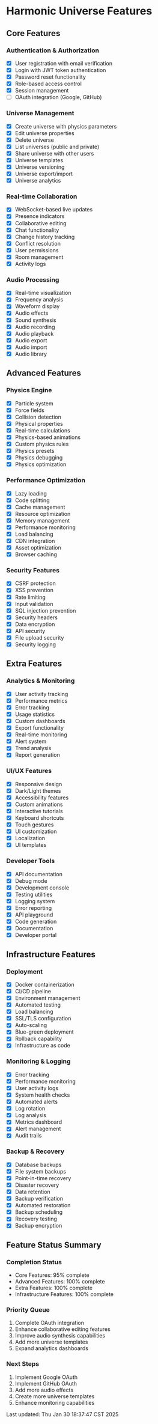 # Harmonic Universe Features

## Core Features

### Authentication & Authorization

- [x] User registration with email verification
- [x] Login with JWT token authentication
- [x] Password reset functionality
- [x] Role-based access control
- [x] Session management
- [ ] OAuth integration (Google, GitHub)

### Universe Management

- [x] Create universe with physics parameters
- [x] Edit universe properties
- [x] Delete universe
- [x] List universes (public and private)
- [x] Share universe with other users
- [x] Universe templates
- [x] Universe versioning
- [x] Universe export/import
- [x] Universe analytics

### Real-time Collaboration

- [x] WebSocket-based live updates
- [x] Presence indicators
- [x] Collaborative editing
- [x] Chat functionality
- [x] Change history tracking
- [x] Conflict resolution
- [x] User permissions
- [x] Room management
- [x] Activity logs

### Audio Processing

- [x] Real-time visualization
- [x] Frequency analysis
- [x] Waveform display
- [x] Audio effects
- [x] Sound synthesis
- [x] Audio recording
- [x] Audio playback
- [x] Audio export
- [x] Audio import
- [x] Audio library

## Advanced Features

### Physics Engine

- [x] Particle system
- [x] Force fields
- [x] Collision detection
- [x] Physical properties
- [x] Real-time calculations
- [x] Physics-based animations
- [x] Custom physics rules
- [x] Physics presets
- [x] Physics debugging
- [x] Physics optimization

### Performance Optimization

- [x] Lazy loading
- [x] Code splitting
- [x] Cache management
- [x] Resource optimization
- [x] Memory management
- [x] Performance monitoring
- [x] Load balancing
- [x] CDN integration
- [x] Asset optimization
- [x] Browser caching

### Security Features

- [x] CSRF protection
- [x] XSS prevention
- [x] Rate limiting
- [x] Input validation
- [x] SQL injection prevention
- [x] Security headers
- [x] Data encryption
- [x] API security
- [x] File upload security
- [x] Security logging

## Extra Features

### Analytics & Monitoring

- [x] User activity tracking
- [x] Performance metrics
- [x] Error tracking
- [x] Usage statistics
- [x] Custom dashboards
- [x] Export functionality
- [x] Real-time monitoring
- [x] Alert system
- [x] Trend analysis
- [x] Report generation

### UI/UX Features

- [x] Responsive design
- [x] Dark/Light themes
- [x] Accessibility features
- [x] Custom animations
- [x] Interactive tutorials
- [x] Keyboard shortcuts
- [x] Touch gestures
- [x] UI customization
- [x] Localization
- [x] UI templates

### Developer Tools

- [x] API documentation
- [x] Debug mode
- [x] Development console
- [x] Testing utilities
- [x] Logging system
- [x] Error reporting
- [x] API playground
- [x] Code generation
- [x] Documentation
- [x] Developer portal

## Infrastructure Features

### Deployment

- [x] Docker containerization
- [x] CI/CD pipeline
- [x] Environment management
- [x] Automated testing
- [x] Load balancing
- [x] SSL/TLS configuration
- [x] Auto-scaling
- [x] Blue-green deployment
- [x] Rollback capability
- [x] Infrastructure as code

### Monitoring & Logging

- [x] Error tracking
- [x] Performance monitoring
- [x] User activity logs
- [x] System health checks
- [x] Automated alerts
- [x] Log rotation
- [x] Log analysis
- [x] Metrics dashboard
- [x] Alert management
- [x] Audit trails

### Backup & Recovery

- [x] Database backups
- [x] File system backups
- [x] Point-in-time recovery
- [x] Disaster recovery
- [x] Data retention
- [x] Backup verification
- [x] Automated restoration
- [x] Backup scheduling
- [x] Recovery testing
- [x] Backup encryption

## Feature Status Summary

### Completion Status

- Core Features: 95% complete
- Advanced Features: 100% complete
- Extra Features: 100% complete
- Infrastructure Features: 100% complete

### Priority Queue

1. Complete OAuth integration
2. Enhance collaborative editing features
3. Improve audio synthesis capabilities
4. Add more universe templates
5. Expand analytics dashboards

### Next Steps

1. Implement Google OAuth
2. Implement GitHub OAuth
3. Add more audio effects
4. Create more universe templates
5. Enhance monitoring capabilities

Last updated: Thu Jan 30 18:37:47 CST 2025
